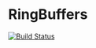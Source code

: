 # RingBuffers

[![Build Status](https://travis-ci.org/ssfrr/RingBuffers.jl.svg?branch=master)](https://travis-ci.org/ssfrr/RingBuffers.jl)
